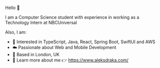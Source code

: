 Hello 👋

I am a Computer Science student with experience in working as a Technology Intern at NBCUniversal

Also, I am:
-  🚀 Interested in TypeScript, Java, React, Spring Boot, SwiftUI and AWS
-  ☁️ Passionate about Web and Mobile Development
-  📍 Based in London, UK
-  📃 Learn more about me 👉 https://www.aleksdraka.com/

